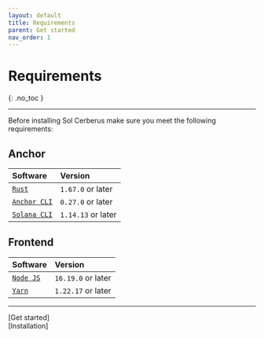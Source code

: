 ```yaml
---
layout: default
title: Requirements
parent: Get started
nav_order: 1
---
```


# Requirements
{: .no_toc }

---

Before installing Sol Cerberus make sure you meet the following requirements:
## Anchor

| Software       | Version |
|:---------------|:--------|
| [`Rust`] | `1.67.0` or later |
| [`Anchor CLI`] | `0.27.0` or later |
| [`Solana CLI`] | `1.14.13` or later |

## Frontend

| Software       | Version |
|:---------------|:--------|
| [`Node JS`] | `16.19.0` or later |
| [`Yarn`] | `1.22.17` or later |

---

<div class="prev-next">
<div markdown="1">
[Get started]
</div>
<div markdown="1">
[Installation]
</div>
</div>

[`Rust`]: https://www.rust-lang.org/tools/install
[`Anchor CLI`]: https://book.anchor-lang.com/getting_started/installation.html
[`Solana CLI`]: https://docs.solana.com/es/cli/install-solana-cli-tools
[`Node JS`]: https://nodejs.org/en/download/
[`Yarn`]: https://classic.yarnpkg.com/lang/en/docs/install/
[Get started]: /docs/get-started
[Installation]: ../installation
